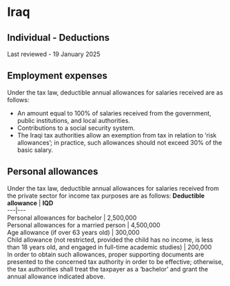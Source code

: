 # Iraq
## Individual - Deductions
Last reviewed - 19 January 2025
## Employment expenses
Under the tax law, deductible annual allowances for salaries received are as follows:
  * An amount equal to 100% of salaries received from the government, public institutions, and local authorities. 
  * Contributions to a social security system. 
  * The Iraqi tax authorities allow an exemption from tax in relation to ’risk allowances’; in practice, such allowances should not exceed 30% of the basic salary. 


## Personal allowances
Under the tax law, deductible annual allowances for salaries received from the private sector for income tax purposes are as follows:
**Deductible allowance** | **IQD**  
---|---  
Personal allowances for bachelor | 2,500,000  
Personal allowances for a married person | 4,500,000  
Age allowance (if over 63 years old) | 300,000  
Child allowance (not restricted, provided the child has no income, is less than 18 years old, and engaged in full-time academic studies) | 200,000  
In order to obtain such allowances, proper supporting documents are presented to the concerned tax authority in order to be effective; otherwise, the tax authorities shall treat the taxpayer as a ‘bachelor’ and grant the annual allowance indicated above.
